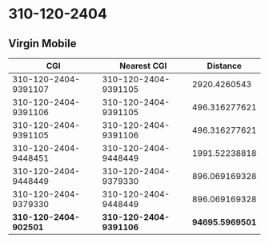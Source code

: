 # 310-120-2404
## Virgin Mobile


| CGI | Nearest CGI | Distance |
|-----|-------------|----------|
| 310-120-2404-9391107 | 310-120-2404-9391105 | 2920.4260543 |
| 310-120-2404-9391106 | 310-120-2404-9391105 | 496.316277621 |
| 310-120-2404-9391105 | 310-120-2404-9391106 | 496.316277621 |
| 310-120-2404-9448451 | 310-120-2404-9448449 | 1991.52238818 |
| 310-120-2404-9448449 | 310-120-2404-9379330 | 896.069169328 |
| 310-120-2404-9379330 | 310-120-2404-9448449 | 896.069169328 |
| **310-120-2404-902501** | **310-120-2404-9391106** | **94695.5969501** |
